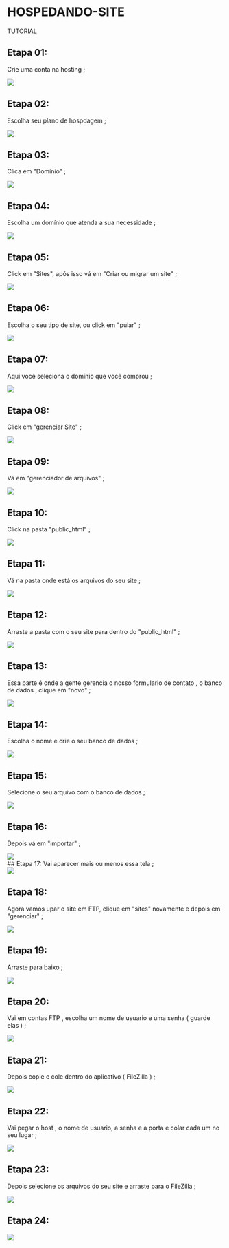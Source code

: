 # HOSPEDANDO-SITE
TUTORIAL

## Etapa 01:
 Crie uma conta na hosting ;
<div align="left">
<img src="https://github.com/mitohspro/HOSPEDANDO-SITE/blob/main/1.png">
</div>

## Etapa 02: 
 Escolha seu plano de hospdagem ;
 <div align="left">
<img src="https://github.com/mitohspro/HOSPEDANDO-SITE/blob/main/2.png">
</div>

## Etapa 03:
 Clica em "Domínio" ;
 <div align="left">
<img src="https://github.com/mitohspro/HOSPEDANDO-SITE/blob/main/3.png">
</div>

## Etapa 04:
 Escolha um domínio que atenda a sua necessidade ;
 <div align="left">
<img src="https://github.com/mitohspro/HOSPEDANDO-SITE/blob/main/4.png">
</div>

## Etapa 05:
Click em "Sites", após isso vá em "Criar ou migrar um site" ;
<div align="left">
<img src="https://github.com/mitohspro/HOSPEDANDO-SITE/blob/main/5.png">
</div>

## Etapa 06:
Escolha o seu tipo de site, ou click em "pular" ;
<div align="left">
<img src="https://github.com/mitohspro/HOSPEDANDO-SITE/blob/main/6.png">
</div>

## Etapa 07:
Aqui você seleciona o domínio que você comprou ;
<div align="left">
<img src="https://github.com/mitohspro/HOSPEDANDO-SITE/blob/main/7.png">
</div>

## Etapa 08:
Click em "gerenciar Site" ;
<div align="left">
<img src="https://github.com/mitohspro/HOSPEDANDO-SITE/blob/main/8.png">
</div>

## Etapa 09:
Vá em "gerenciador de arquivos" ;
<div align="left">
<img src="https://github.com/mitohspro/HOSPEDANDO-SITE/blob/main/9.png">
</div>

## Etapa 10:
Click na pasta "public_html" ;
<div align="left">
<img src="https://github.com/mitohspro/HOSPEDANDO-SITE/blob/main/10.png">
</div>


## Etapa 11:
Vá na pasta onde está os arquivos do seu site ; 
<div align="left">
<img src="https://github.com/mitohspro/HOSPEDANDO-SITE/blob/main/11.png">
</div>

## Etapa 12:
Arraste a pasta com o seu site para dentro do "public_html" ;
<div align="left">
<img src="https://github.com/mitohspro/HOSPEDANDO-SITE/blob/main/12.png">
</div>

## Etapa 13:
Essa parte é onde a gente gerencia o nosso formulario de contato , o banco de dados , clique em "novo" ; 
<div align="left">
<img src="https://github.com/mitohspro/HOSPEDANDO-SITE/blob/main/13.png">
</div>

## Etapa 14:
Escolha o nome e crie o seu banco de dados ;
<div align="left">
<img src="https://github.com/mitohspro/HOSPEDANDO-SITE/blob/main/14.png">
</div>

## Etapa 15:
Selecione o seu arquivo com o banco de dados ;
<div align="left">
<img src="https://github.com/mitohspro/HOSPEDANDO-SITE/blob/main/15.png">
</div>

## Etapa 16:
Depois vá em "importar" ; 
<div align="left">
<img src="https://github.com/mitohspro/HOSPEDANDO-SITE/blob/main/16.png">
</div>
## Etapa 17:
Vai aparecer mais ou menos essa tela ;
<div align="left">
<img src="https://github.com/mitohspro/HOSPEDANDO-SITE/blob/main/17.png">
</div>

## Etapa 18:
Agora vamos upar o site em FTP, clique em "sites" novamente e depois em "gerenciar" ;
<div align="left">
<img src="https://github.com/mitohspro/HOSPEDANDO-SITE/blob/main/18.png">
</div>

## Etapa 19:
Arraste para baixo ;
<div align="left">
<img src="https://github.com/mitohspro/HOSPEDANDO-SITE/blob/main/19.png">
</div>

## Etapa 20:
Vai em contas FTP , escolha um nome de usuario e uma senha ( guarde elas ) ;
<div align="left">
<img src="https://github.com/mitohspro/HOSPEDANDO-SITE/blob/main/20.png">
</div>

## Etapa 21:
Depois copie e cole dentro do aplicativo ( FileZilla ) ;
<div align="left">
<img src="https://github.com/mitohspro/HOSPEDANDO-SITE/blob/main/21.png">
</div>

## Etapa 22:
Vai pegar o host , o nome de usuario, a senha e a porta e colar cada um no seu lugar ;
<div align="left">
<img src="https://github.com/mitohspro/HOSPEDANDO-SITE/blob/main/22.png">
</div>

## Etapa 23:
Depois selecione os arquivos do seu site e arraste para o FileZilla ;
<div align="left">
<img src="https://github.com/mitohspro/HOSPEDANDO-SITE/blob/main/23.png">
</div>

## Etapa 24:

<div align="left">
<img src="https://github.com/mitohspro/HOSPEDANDO-SITE/blob/main/24.png">
</div>

